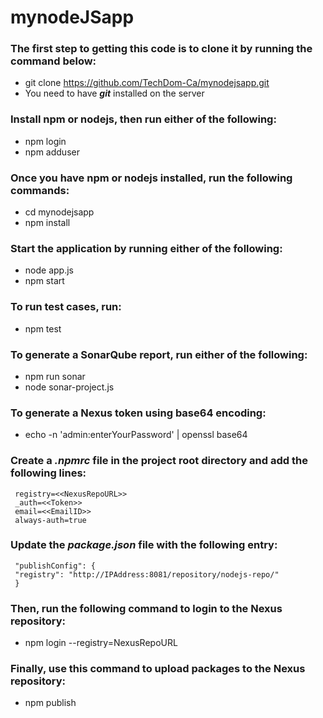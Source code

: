 # mynodeJSapp

### The first step to getting this code is to clone it by running the command below:
- git clone https://github.com/TechDom-Ca/mynodejsapp.git
- You need to have ***git*** installed on the server


### Install npm or nodejs, then run either of the following:
- npm login 
- npm adduser

### Once you have npm or nodejs installed, run the following commands:
- cd mynodejsapp
- npm install

### Start the application by running either of the following:
- node app.js
- npm start

### To run test cases, run:
- npm test

### To generate a SonarQube report, run either of the following:
- npm run sonar
- node sonar-project.js

### To generate a Nexus token using base64 encoding:
- echo -n 'admin:enterYourPassword' | openssl base64

### Create a *.npmrc* file in the project root directory and add the following lines:

     registry=<<NexusRepoURL>>
     _auth=<<Token>>
     email=<<EmailID>>
     always-auth=true


### Update the *package.json* file with the following entry:

     "publishConfig": {
     "registry": "http://IPAddress:8081/repository/nodejs-repo/"
     }

### Then, run the following command to login to the Nexus repository:
- npm login --registry=NexusRepoURL
  
### Finally, use this command to upload packages to the Nexus repository:
- npm publish

  
